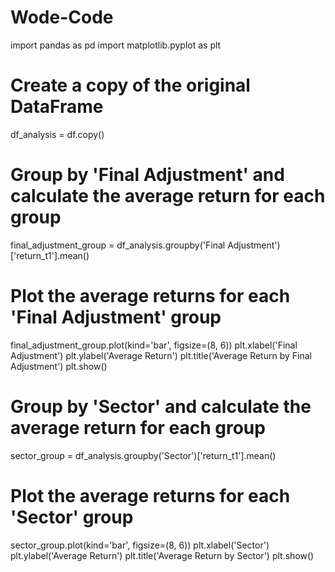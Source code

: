 # Wode-Code

import pandas as pd
import matplotlib.pyplot as plt

# Create a copy of the original DataFrame
df_analysis = df.copy()

# Group by 'Final Adjustment' and calculate the average return for each group
final_adjustment_group = df_analysis.groupby('Final Adjustment')['return_t1'].mean()

# Plot the average returns for each 'Final Adjustment' group
final_adjustment_group.plot(kind='bar', figsize=(8, 6))
plt.xlabel('Final Adjustment')
plt.ylabel('Average Return')
plt.title('Average Return by Final Adjustment')
plt.show()

# Group by 'Sector' and calculate the average return for each group
sector_group = df_analysis.groupby('Sector')['return_t1'].mean()

# Plot the average returns for each 'Sector' group
sector_group.plot(kind='bar', figsize=(8, 6))
plt.xlabel('Sector')
plt.ylabel('Average Return')
plt.title('Average Return by Sector')
plt.show()
